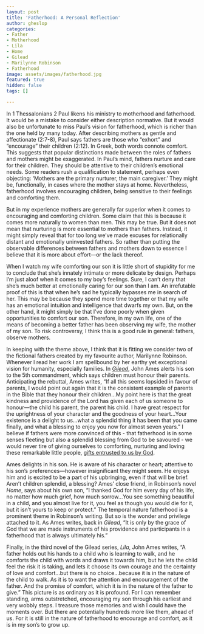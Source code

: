 ```yaml
---
layout: post
title: 'Fatherhood: A Personal Reflection'
author: gheslop
categories:
- Father
- Motherhood
- Lila
- Home
- Gilead
- Marilynne Robinson
- Fatherhood
image: assets/images/fatherhood.jpg
featured: true
hidden: false
tags: []

---
```

In 1 Thessalonians 2 Paul likens his ministry to motherhood and fatherhood. It would be a mistake to consider either description normative. But it would also be unfortunate to miss Paul’s vision for fatherhood, which is richer than the one held by many today. After describing mothers as gentle and affectionate (2:7-8), Paul says fathers are those who “exhort” and “encourage” their children (2:12). In Greek, both words connote comfort. This suggests that popular distinctions made between the roles of fathers and mothers might be exaggerated. In Paul’s mind, fathers nurture and care for their children. They should be attentive to their children’s emotional needs. Some readers rush a qualification to statement, perhaps even objecting: ‘Mothers are the primary nurturer, the main caregiver.’ They might be, functionally, in cases where the mother stays at home. Nevertheless, fatherhood involves encouraging children, being sensitive to their feelings and comforting them.

But in my experience mothers are generally far superior when it comes to encouraging and comforting children. Some claim that this is because it comes more naturally to women than men. This may be true. But it does not mean that nurturing is more essential to mothers than fathers. Instead, it might simply reveal that for too long we’ve made excuses for relationally distant and emotionally uninvested fathers. So rather than putting the observable differences between fathers and mothers down to essence I believe that it is more about effort—or the lack thereof.

When I watch my wife comforting our son it is little short of stupidity for me to conclude that she’s innately intimate or more delicate by design. Perhaps I’m just aloof when it comes to my boy’s feelings. Sure, I can’t deny that she’s much better at emotionally caring for our son than I am. An irrefutable proof of this is that when he’s sad he typically bypasses me in search of her. This may be because they spend more time together or that my wife has an emotional intuition and intelligence that dwarfs my own. But, on the other hand, it might simply be that I’ve done poorly when given opportunities to comfort our son. Therefore, in my own life, one of the means of becoming a better father has been observing my wife, the mother of my son. To risk controversy, I think this is a good rule in general: fathers, observe mothers.

In keeping with the theme above, I think that it is fitting we consider two of the fictional fathers created by my favourite author, Marilynne Robinson. Whenever I read her work I am spellbound by her earthy yet exceptional vision for humanity, especially families. In [_Gilead_](https://rekindle.co.za/content/reflection-gods-grace-in-gilead-and-reductionism/ "Gilead"), John Ames alerts his son to the 5th commandment, which says children must honour their parents. Anticipating the rebuttal, Ames writes, “If all this seems lopsided in favour of parents, I would point out again that it is the consistent example of parents in the Bible that they honour their children…My point here is that the great kindness and providence of the Lord has given each of us someone to honour—the child his parent, the parent his child. I have great respect for the uprightness of your character and the goodness of your heart…Your existence is a delight to us…what a splendid thing it has been that you came finally, and what a blessing to enjoy you now for almost seven years.” I believe if fathers were more convinced of this - that fatherhood is in some senses fleeting but also a splendid blessing from God to be savoured - we would never tire of giving ourselves to comforting, nurturing and loving these remarkable little people, [gifts entrusted to us by God](https://rekindle.co.za/content/doodle-childlessness-and-the-sovereignty-of-god/ "Children as gift of God").

Ames delights in his son. He is aware of his character or heart; attentive to his son’s preferences—however insignificant they might seem. He enjoys him and is excited to be a part of his upbringing, even if that will be brief. Aren’t children splendid, a blessing? Ames’ close friend, in Robinson’s novel _Home_, says about his own son, “I thanked God for him every day of his life, no matter how much grief, how much sorrow…You see something beautiful in a child, and you almost live for it, you feel as though you would die for it, but it isn’t yours to keep or protect.” The temporal nature fatherhood is a prominent theme in Robinson’s writing. But so is the wonder and privilege attached to it. As Ames writes, back in _Gilead_, “It is only by the grace of God that we are made instruments of his providence and participants in a fatherhood that is always ultimately his.”

Finally, in the third novel of the Gilead series, _Lila_, John Ames writes, “A father holds out his hands to a child who is learning to walk, and he comforts the child with words and draws it towards him, but he lets the child feel the risk it is taking, and lets it choose its own courage and the certainty of love and comfort…but there is no choice…because it is in the nature of the child to walk. As it is to want the attention and encouragement of the father. And the promise of comfort, which it is in the nature of the father to give.” This picture is as ordinary as it is profound. For I can remember standing, arms outstretched, encouraging my son through his earliest and very wobbly steps. I treasure those memories and wish I could have the moments over. But there are potentially hundreds more like them, ahead of us. For it is still in the nature of fatherhood to encourage and comfort, as it is in my son’s to grow up.